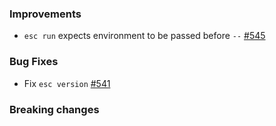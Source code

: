 ### Improvements

- `esc run` expects environment to be passed before `--`
  [#545](https://github.com/pulumi/esc/pull/546)

### Bug Fixes

- Fix `esc version`
 [#541](https://github.com/pulumi/esc/pull/541)

### Breaking changes
